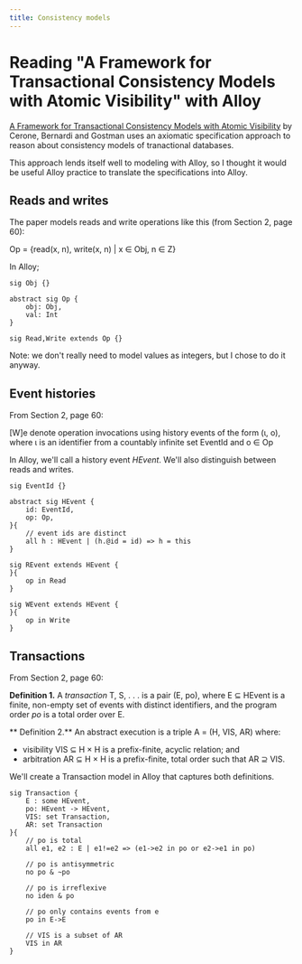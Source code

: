 ```yaml
---
title: Consistency models
---
```


# Reading "A Framework for Transactional Consistency Models with Atomic Visibility" with Alloy

[A Framework for Transactional Consistency Models with Atomic Visibility][1] by Cerone, Bernardi and
Gostman uses an axiomatic specification approach to reason about consistency
models of tranactional databases.

This approach lends itself well to modeling with Alloy, so I thought it would
be useful Alloy practice to translate the specifications into Alloy.

## Reads and writes

The paper models reads and write operations like this (from Section 2, page
60):

Op = {read(x, n), write(x, n) | x ∈ Obj, n ∈ Z}

In Alloy;

```alloy
sig Obj {}

abstract sig Op {
	obj: Obj,
	val: Int
}

sig Read,Write extends Op {}
```

Note: we don't really need to model values as integers, but I chose to do it
anyway.

## Event histories

From Section 2, page 60:

[W]e denote operation invocations using history events of the form (ι, o), where ι is an identifier from a countably infinite
set EventId and o ∈ Op

In Alloy, we'll call a history event *HEvent*. We'll also distinguish between
reads and writes.

```alloy
sig EventId {}

abstract sig HEvent {
	id: EventId,
	op: Op,
}{
	// event ids are distinct
	all h : HEvent | (h.@id = id) => h = this
}

sig REvent extends HEvent {
}{
	op in Read
}

sig WEvent extends HEvent {
}{
	op in Write
}
```

## Transactions

From Section 2, page 60:

**Definition 1.** A *transaction* T, S, . . . is a pair (E, po), where E ⊆ HEvent is a finite,
non-empty set of events with distinct identifiers, and the program order *po* is a total order
over E.

** Definition 2.** An abstract execution is a triple A = (H, VIS, AR) where:
- visibility VIS ⊆ H × H is a prefix-finite, acyclic relation; and
- arbitration AR ⊆ H × H is a prefix-finite, total order such that AR ⊇ VIS.

We'll create a Transaction model in Alloy that captures both definitions.

```alloy
sig Transaction {
	E : some HEvent,
	po: HEvent -> HEvent,
	VIS: set Transaction,
	AR: set Transaction
}{
	// po is total
	all e1, e2 : E | e1!=e2 => (e1->e2 in po or e2->e1 in po)

	// po is antisymmetric
	no po & ~po
	
	// po is irreflexive
	no iden & po

	// po only contains events from e
	po in E->E

	// VIS is a subset of AR
	VIS in AR
}
```


[1]: http://drops.dagstuhl.de/opus/volltexte/2015/5375/pdf/15.pdf 
